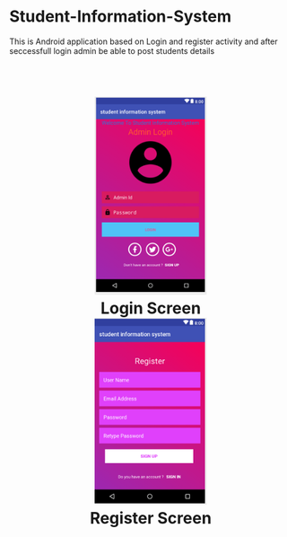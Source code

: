 # Student-Information-System
This is Android application based on Login and register activity and after seccessfull login admin be able to post students details

<h1 align="center">
  <br>
  <img src="https://github.com/Niraj-Ranjan/Android-Login-Example/blob/master/Screenshot/Captusre.PNG" alt="AirPrintLogo" width="200">
  <br>
  Login Screen
  <br>
  <img src="https://github.com/Niraj-Ranjan/Android-Login-Example/blob/master/Screenshot/Capture.PNG" alt="Register XML" width="200">
  <br>
  Register Screen
</h1>
